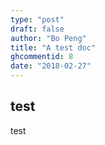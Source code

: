 ```yaml
---
type: "post"
draft: false
author: "Bo Peng"
title: "A test doc"
ghcommentid: 8
date: "2018-02-27"
---
```



## test

test

